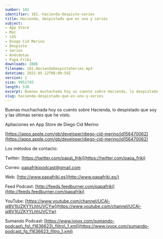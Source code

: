 ```yaml
---
number: 182
identifier: 181.-hacienda-despiste-series
title: Hacienda, despistado que es uno y series
subject:
- App Store
- Mac
- iOS
- Diego Cid Merino
- Despiste
- Series
- Anécdotas
- Papá Friki
downloads: 2886
filename: 181.HaciendaDespisteSeries.mp3
datetime: 2021-05-12T08:00:59Z
version: 1
size: 9951745
length: 538
excerpt: Buenas muchachada hoy os cuento sobre Hacienda, lo despistado que soy y las últimas series que he visto
slug: hacienda-despistado-que-es-uno-y-series
---
```

Buenas muchachada hoy os cuento sobre Hacienda, lo despistado que soy y las últimas series que he visto.

Apliaciones en App Store de Diego Cid Merino

[https://apps.apple.com/gb/developer/diego-cid-merino/id156470062](https://apps.apple.com/gb/developer/diego-cid-merino/id156470062)

Los métodos de contacto:

Twitter: [https://twitter.com/papa\_friki](https://twitter.com/papa_friki)

Correo: [papafrikipodcast@gmail.com](https://archive.org/details/papafrikipodast@gmail.com)

Web: [http://www.papafriki.es](http://www.papafriki.es/)

Feed Podcast: [http://feeds.feedburner.com/papafriki](http://feeds.feedburner.com/papafriki)

YouTube: [https://www.youtube.com/channel/UCAl-ql8V1IUZKYYLhhUVCYw](https://www.youtube.com/channel/UCAl-ql8V1IUZKYYLhhUVCYw)

Sumando Podcast: [https://www.ivoox.com/sumando-podcast\_fg\_f1636623\_filtro\_1.xml](https://www.ivoox.com/sumando-podcast_fg_f1636623_filtro_1.xml)